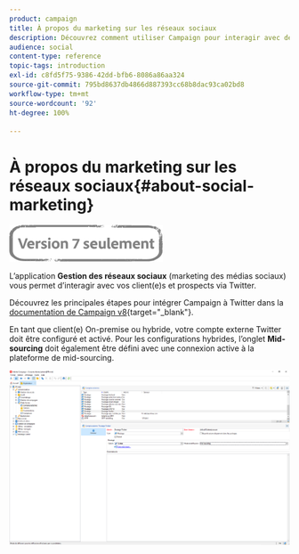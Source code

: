 ```yaml
---
product: campaign
title: À propos du marketing sur les réseaux sociaux
description: Découvrez comment utiliser Campaign pour interagir avec des clients et des clientes via Twitter.
audience: social
content-type: reference
topic-tags: introduction
exl-id: c8fd5f75-9386-42dd-bfb6-8086a86aa324
source-git-commit: 795bd8637db4866d887393cc68b8dac93ca02bd8
workflow-type: tm+mt
source-wordcount: '92'
ht-degree: 100%

---
```


# À propos du marketing sur les réseaux sociaux{#about-social-marketing}

![](../../assets/v7-only.svg)

L’application **Gestion des réseaux sociaux** (marketing des médias sociaux) vous permet d’interagir avec vos client(e)s et prospects via Twitter.

Découvrez les principales étapes pour intégrer Campaign à Twitter dans la [documentation de Campaign v8](https://experienceleague.adobe.com/docs/campaign/campaign-v8/connect/ac-tw.html?lang=fr){target=&quot;_blank&quot;}.

En tant que client(e) On-premise ou hybride, votre compte externe Twitter doit être configuré et activé. Pour les configurations hybrides, l’onglet **Mid-sourcing** doit également être défini avec une connexion active à la plateforme de mid-sourcing.

![](assets/tw-external-account.png)
